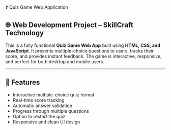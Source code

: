 ❓ Quiz Game Web Application

## 🌐 Web Development Project – SkillCraft Technology

This is a fully functional **Quiz Game Web App** built using **HTML, CSS, and JavaScript**. It presents multiple-choice questions to users, tracks their score, and provides instant feedback. The game is interactive, responsive, and perfect for both desktop and mobile users.

---

## 🚀 Features

- Interactive multiple-choice quiz format  
- Real-time score tracking  
- Automatic answer validation  
- Progress through multiple questions  
- Option to restart the quiz  
- Responsive and clean UI design
